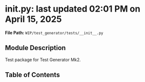 # __init__.py: last updated 02:01 PM on April 15, 2025

**File Path:** `WIP/test_generator/tests/__init__.py`

## Module Description

Test package for Test Generator Mk2.

## Table of Contents
